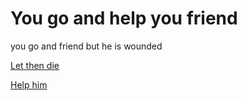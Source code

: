 # You go and help you friend
you go and friend but he is wounded

[Let then die](../run)

[Help him](../bombed/bombed.md)